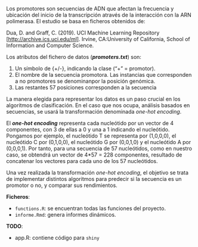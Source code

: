 Los promotores son secuencias de ADN que afectan la frecuencia y ubicación del inicio de la transcripción através de la interacción con la ARN polimerasa. El estudio se basa en ficheros obtenidos de:

Dua, D. and Graff, C. (2019). UCI Machine Learning Repository [http://archive.ics.uci.edu/ml]. Irvine, CA:University of California, School of Information and Computer Science.

Los atributos del fichero de datos (***promoters.txt***) son:

1. Un símbolo de {+/-}, indicando la clase (“+” = promotor).
2. El nombre de la secuencia promotora. Las instancias que corresponden a no promotores se denominanpor la posición genómica.
3. Las restantes 57 posiciones corresponden a la secuencia

La manera elegida para representar los datos es un paso crucial en los algoritmos de clasificación. En el caso que nos ocupa, análisis basados en secuencias, se usará la transformación denominada *one-hot encoding*.

El ***one-hot encoding*** representa cada nucleótido por un vector de 4 componentes, con 3 de ellas a 0 y una a 1 indicando el nucleótido. Pongamos por ejemplo, el nucleótido T se representa por (1,0,0,0), el nucleótido C por (0,1,0,0), el nucleótido G por (0,0,1,0) y el nucleótido A por (0,0,0,1). Por tanto, para una secuencia de 57 nucleótidos, como en nuestro caso, se obtendrá un vector de 4*57 = 228 componentes, resultado de concatenar los vectores para cada uno de los 57 nucleótidos. 

Una vez realizada la transformación *one-hot encoding*, el objetivo se trata de implementar distintos algoritmos para predecir si la secuencia es un promotor o no, y comparar sus rendimientos.

**Ficheros**:
- ```functions.R```: se encuentran todas las funciones del proyecto.
- ```informe.Rmd```: genera informes dinámicos.

**TODO**: 
- app.R: contiene código para ```shiny```
